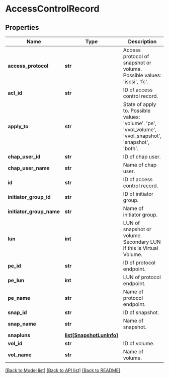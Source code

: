 # AccessControlRecord

## Properties
Name | Type | Description | Notes
------------ | ------------- | ------------- | -------------
**access_protocol** | **str** | Access protocol of snapshot or volume. Possible values: &#39;iscsi&#39;, &#39;fc&#39;. | [optional] 
**acl_id** | **str** | ID of access control record. | [optional] 
**apply_to** | **str** | State of apply to. Possible values: &#39;volume&#39;. &#39;pe&#39;, &#39;vvol_volume&#39;, &#39;vvol_snapshot&#39;, &#39;snapshot&#39;, &#39;both&#39;. | [optional] 
**chap_user_id** | **str** | ID of chap user. | [optional] 
**chap_user_name** | **str** | Name of chap user. | [optional] 
**id** | **str** | ID of access control record. | [optional] 
**initiator_group_id** | **str** | ID of initiator group. | [optional] 
**initiator_group_name** | **str** | Name of initiator group. | [optional] 
**lun** | **int** | LUN of snapshot or volume. Secondary LUN if this is Virtual Volume. | [optional] 
**pe_id** | **str** | ID of protocol endpoint. | [optional] 
**pe_lun** | **int** | LUN of protocol endpoint. | [optional] 
**pe_name** | **str** | Name of protocol endpoint. | [optional] 
**snap_id** | **str** | ID of snapshot. | [optional] 
**snap_name** | **str** | Name of snapshot. | [optional] 
**snapluns** | [**list[SnapshotLunInfo]**](SnapshotLunInfo.md) |  | [optional] 
**vol_id** | **str** | ID of volume. | [optional] 
**vol_name** | **str** | Name of volume. | [optional] 

[[Back to Model list]](../README.md#documentation-for-models) [[Back to API list]](../README.md#documentation-for-api-endpoints) [[Back to README]](../README.md)


